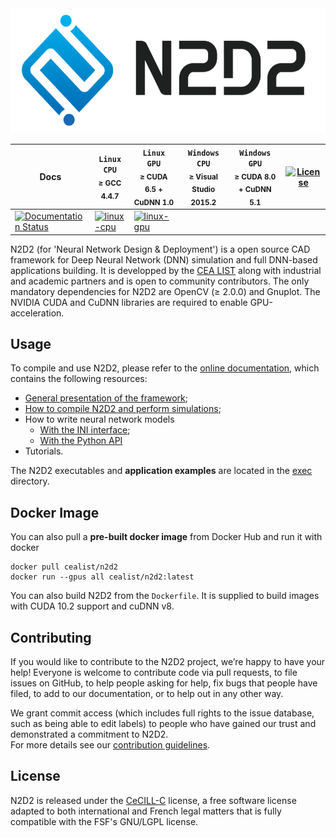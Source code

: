 <div align="center">
  <img src="docs/_static/N2D2_Logo.png" alt="N2D2" height="200">
</div>

| **Docs** | **`Linux CPU`**<br/><sub>&ge; GCC 4.4.7</sub> | **`Linux GPU`**<br/><sub>&ge; CUDA 6.5 + CuDNN 1.0</sub> | **`Windows CPU`**<br/><sub>&ge; Visual Studio 2015.2</sub> | **`Windows GPU`**<br/><sub>&ge; CUDA 8.0 + CuDNN 5.1</sub>  | [![License](https://img.shields.io/badge/license-CeCILL--C-blue.svg)](LICENSE)  |
| ---------- | --------------- | ------------------ | ------------------ | ------------------ | ------ |
| [![Documentation Status](https://readthedocs.org/projects/n2d2/badge/?version=latest)](https://cea-list.github.io/N2D2-docs/) | [![linux-cpu](https://github.com/CEA-LIST/N2D2/actions/workflows/build_linux-cpu.yml/badge.svg)](https://github.com/CEA-LIST/N2D2/actions/workflows/build_linux-cpu.yml) | [![linux-gpu](https://github.com/CEA-LIST/N2D2/actions/workflows/build_linux-gpu.yml/badge.svg)](https://github.com/CEA-LIST/N2D2/actions/workflows/build_linux-gpu.yml) | | |  |

N2D2 (for 'Neural Network Design & Deployment') is a open source CAD framework for
Deep Neural Network (DNN) simulation and full DNN-based applications building.
It is developped by the [CEA LIST](http://www-list.cea.fr/) along with
industrial and academic partners and is open to community contributors.
The only mandatory dependencies for N2D2 are OpenCV (&ge; 2.0.0) and Gnuplot.
The NVIDIA CUDA and CuDNN libraries are required to enable GPU-acceleration.


## Usage

To compile and use N2D2, please refer to the
[online documentation](https://cea-list.github.io/N2D2-docs/), which
contains the following resources:
- [General presentation of the framework](https://cea-list.github.io/N2D2-docs/intro/intro.html);
- [How to compile N2D2 and perform simulations](https://cea-list.github.io/N2D2-docs/intro/simus.html);
- How to write neural network models
  - [With the INI interface](https://cea-list.github.io/N2D2-docs/ini/intro.html);
  - [With the Python API](https://cea-list.github.io/N2D2-docs/python_api/intro.html)
- Tutorials.

The N2D2 executables and **application examples** are located in the [exec](exec) directory.


## Docker Image

You can also pull a **pre-built docker image** from Docker Hub and run it with docker
```
docker pull cealist/n2d2
docker run --gpus all cealist/n2d2:latest
```

You can also build N2D2 from the `Dockerfile`. 
It is supplied to build images with CUDA 10.2 support and cuDNN v8.


## Contributing

If you would like to contribute to the N2D2 project, we’re happy to have your help! 
Everyone is welcome to contribute code via pull requests, to file issues on GitHub, 
to help people asking for help, fix bugs that people have filed, 
to add to our documentation, or to help out in any other way.

We grant commit access (which includes full rights to the issue database, such as being able to edit labels) 
to people who have gained our trust and demonstrated a commitment to N2D2. <br>
For more details see our [contribution guidelines](CONTRIBUTING.md).


## License

N2D2 is released under the [CeCILL-C](LICENSE) license, 
a free software license adapted to both international and French legal matters 
that is fully compatible with the FSF's GNU/LGPL license.

